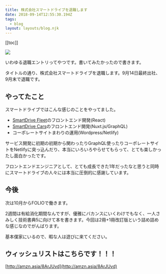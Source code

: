 ```yaml
---
title: 株式会社スマートドライブを退職します
date: 2018-09-14T12:55:30.194Z
tags:
  - blog
layout: layouts/blog.njk
---
```


[[toc]]

![](https://cdn-images-1.medium.com/max/800/1*lVo86uYtPGd-mNyflNiI0Q.png)

いわゆる退職エントリってやつです。書いてみたかったので書きます。

タイトルの通り、株式会社スマートドライブを退職します。9月14日最終出社、9月末で退職です。

## やってたこと

スマートドライブではこんな感じのことをやってました。

- [SmartDrive Fleet](https://smartdrive-fleet.jp/)のフロントエンド開発(React)
- [SmartDrive Cars](https://www.smartdrive-cars.jp/)のフロントエンド開発(Nuxt.js/GraphQL)
- コーポレートサイトまわりの運用(Wordpress/Netlify)

サービス開発に初期の初期から関わったりGraphQL使ったりコーポレートサイトをNetlifyに突っ込んだり、本当にいろいろやらせてもらって、とても楽しかったし面白かったです。

フロントエンドエンジニアとして、とても成長できた1年だったなと思うと同時にスマートドライブの人々には本当に圧倒的に感謝しています。

## 今後

次は10月からFOLIOで働きます。

2週間は有給消化期間なんですが、優雅にバカンスにいくわけでもなく、一人さみしく技術書典5に向けて本を書きます。今回は2冊+1冊改訂版という詰め詰めな感じなのでがんばります。

基本僕家にいるので、暇な人は遊びに来てください。

## ウィッシュリストはこちらです！！！

[http://amzn.asia/8ArJUvd](http://amzn.asia/8ArJUvd)
